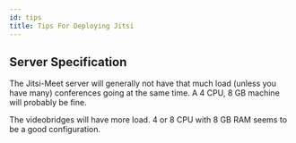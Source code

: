 ```yaml
---
id: tips
title: Tips For Deploying Jitsi
---
```


## Server Specification

The Jitsi-Meet server will generally not have that much load (unless you have many) conferences going at the same time. A 4 CPU, 8 GB machine will probably be fine.

The videobridges will have more load. 4 or 8 CPU with 8 GB RAM seems to be a good configuration.
